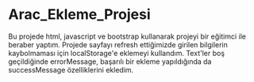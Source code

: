 # Arac_Ekleme_Projesi 
 Bu projede html, javascript ve bootstrap kullanarak projeyi bir eğitimci ile beraber yaptım. 
 Projede sayfayı refresh ettiğimizde girilen bilgilerin kaybolmaması için localStorage'e eklemeyi kullandım.
 Text'ler boş geçildiğinde errorMessage, başarılı bir ekleme yapıldığında da successMessage özelliklerini ekledim.
